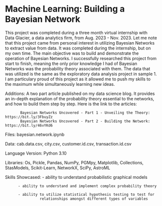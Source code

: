 
# Machine Learning: Building a Bayesian Network

This project was completed during a three month virtual internship with Data Glacier, a data
analytics firm, from Aug. 2023 - Nov. 2023. Let me note that this project came from personal
interest in utilizing Bayesian Networks to extract value from data. It was completed during the 
internship, but on my own time. The main objective was to build and demonstrate the operation
of Bayesian Networks. I successfully researched this project from start to finish, meaning the only
prior knowledge I had of Bayesian Networks was the probability theory associated with them. The
data that was utilized is the same as the exploratory data analysis project in sample 1. I am 
particulary proud of this project as it allowed me to push my skills to the maximum while
simultaneously learning new ideas.  

Additions: A two part article published on my data science blog. It provides an in-depth 
           explanation of the probability theory essential to the networks, and how to build
           them step by step. Here is the link to the articles:

           Bayesian Networks Uncovered - Part 1 - Unveiling the Theory:     https://bit.ly/3FbuyZz
           Bayesian Networks Uncovered - Part 2 - Building the Network:     https://bit.ly/46vYKd6

Files: bayesian.network.ipynb

Data: cab.data.csv, city.csv, customer.id.csv, transaction.id.csv

Language Version: Python 3.10

Libraries: Os, Pickle, Pandas, NumPy, PGMpy, Matplotlib, Collections, StasModels, Scikit-Learn,
           NetworkX, SciPy, AstroML 

Skills Showcased: - ability to understand probabilistic graphical models

		  - ability to understand and implement complex probability theory

		  - ability to utilize statistical hypothesis testing to test for 
                    relationships amongst different types of variables
